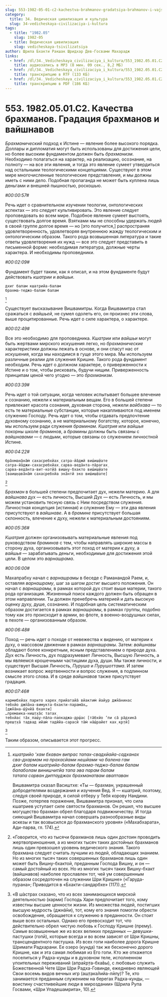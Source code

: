 ```yaml
---
slug: 553-1982-05-01-c2-kachestva-brahmanov-gradatsiya-brahmanov-i-vajshnavov
category:
  title: 34. Ведическая цивилизация и культура
  slug: 34-vedicheskaya-civilizaciya-i-kultura
tags:
  - title: "1982.05"
    slug: 1982-05
  - title: Ведическая цивилизация
    slug: vedicheskaya-tsivilizatsiya
author: Шрила Бхакти Ракшак Шридхар Дев-Госвами Махарадж
links:
  - href: /dl/34._Vedicheskaya_civilizaciya_i_kultura/553_1982.05.01.C2_SridharMj_Kachestva_brahmanov_Gradacija_brahmanov_i_vajshnavov.mp3
    title: аудиозапись в MP3 (8 мин. 09 сек., 8,2 МБ)
  - href: /dl/34._Vedicheskaya_civilizaciya_i_kultura/553_1982.05.01.C2_SridharMj_Kachestva_brahmanov_Gradacija_brahmanov_i_vajshnavov.rtf
    title: транскрипцию в RTF (133 КБ)
  - href: /dl/34._Vedicheskaya_civilizaciya_i_kultura/553_1982.05.01.C2_SridharMj_Kachestva_brahmanov_Gradacija_brahmanov_i_vajshnavov.pdf
    title: транскрипцию в PDF (186 КБ)
---
```


# 553. 1982.05.01.C2. Качества брахманов. Градация брахманов и вайшнавов

*Брахманический* подход к Истине — явление более высокого порядка. Доллары и дипломатия могут быть использованы для достижения цели, но более высоким фундаментом должен быть *брахманизм*. Необходимо полагаться на характер, на реализацию, осознание, на полноту — на все эти явления, и тогда это явление сумеет утвердиться над остальными теологическими концепциями. Существуют в этом мире многочисленные теологические представления, и мы должны иметь с ними дело. Подобная пропаганда не может быть куплена лишь деньгами и внешней пышностью, роскошью.

*#00:00:57#*

Речь идет о сравнительном изучении теологии, онтологических аспектах — это следует культивировать. Это явление следует проповедовать во всем мире. Подобное явление сумеет выстоять, существовать долгое время. Взятками мы не способны удержать людей в своей группе долгое время — но [это получится,] распространяя удовлетворенность, удовлетворяя внутреннюю жажду теологическим и онтологическим образом. Такого рода возвышенная литература и такие ответы удовлетворения их нужд — все это следует представить в письменной форме: необходимая литература, должные черты характера. И необходимы проповедники.

*#00:02:09#*

Фундамент будет таким, как я описал, и на этом фундаменте будут действовать *кшатрии* и *вайшьи*.

    дхиг балам кшатрийа-балам
    брахма-теджо-балам балам
[^_ftn1]

Существует высказывание Вишвамитры. Когда Вишвамитра стал сражаться с *вайшьей*, не сумел одолеть его, он произнес эти слова, выше процитированные. Речь идет о силе характера, о характере.

*#00:02:49#*

Все это необходимо для проповедника. *Кшатрии* или *вайшьи* могут быть жертвами мирского искушения легко, но *брахманические* характеристики должны лежать в основе, и они спасут нас от искушения, когда мы находимся в гуще этого мира. Мы используем различные реалии для служения Кришне. Такого рода фундамент необходим. Речь идет о должном характере, о приверженности к Истине и о том, чтобы рисковать, будучи нищим. Приверженность принципам ценой чего угодно — это *брахманизм*.

*#00:03:39#*

Речь идет о той ситуации, когда человек испытывает большее влечение к сознанию, нежели к материальным вещам. Его в большей степени привлекает красота сознания, духовная сторона, нежели *вайбхава* — то есть те материальные субстанции, которые накапливаются под именем служению Господу. Речь идет о том, чтобы отдавать предпочтение духовному сознанию, а не материальному богатству, которое, конечно, мы используем ради служения *браминам*. *Кшатрия* или *вайшья* покорны школе *браминов*, а *брамины* должны быть связаны с *вайшнавами* — с людьми, которые связаны со служением личностной Истине.

*#00:04:22#*

    бра̄хман̣а̄на̄м̇ сахасребхйах̣ сатра-йа̄джӣ виш́иш̣йате
    сатра-йа̄джи-сахасребхйах̣ сарва-веда̄нта-па̄рагах̣
    сарва-веда̄нта-вит-кот̣йа̄ виш̣н̣у-бхакто виш́иш̣йате
    [ваиш̣н̣ава̄на̄м̇ сахасребхйа эка̄нтй эко виш́иш̣йате]
[^_ftn2]

*Брахман* в большей степени предпочитает дух, нежели материю. А для *вайшнава* дух — есть личность, Высший Дух — есть Личность, и мы можем установить тесную связь с Ним посредством служения. Личностная концепция (истинная) и служение Ему — эти два явления присутствуют в *вайшнаве*. А в *брамине* присутствует большая склонность, влечение к духу, нежели к материальным достояниям.

*#00:05:36#*

*Кшатрия* должен организовывать материальные явления под руководством *браминов* с тем, чтобы направлять широкие массы в сторону духа, организовывать этот поход от материи к духу, а *вайшья* — зарабатывать деньги, необходимые для достижения этой цели. В целом это *варнашрама*.

*#00:06:00#*

Махапрабху начал с *варнашрамы* в беседе с Раманандой Раем, и, оставляя *варнашраму*, шаг за шагом достиг высшего положения. Он начал с *варнашрамы*, в рамках которой дух стоит выше материи, такого рода организация. Жизненный поиск каждого должен быть обращен в этом направлении. Ты должен пренебречь материей и дать высокую оценку духу, душе, сознанию. И подобная цель систематическим образом достигается в рамках *варнашрамы*, в рамках группы, подобно тому как это происходит в армии, во флоте, в военно-воздушных силах, в пехоте — организованным образом.

*#00:06:48#*

Поход — речь идет о походе от невежества к видению, от материи к духу, о массовом движении в рамках *варнашрамы*. Затем: *вайшнавы* обладают более конкретным, ясным представлением о природе духа. Дух есть Личность, дух подразумевает Личность, Высшую Личность, а мы являемся крошечными частицами духа, души. Мы также личности, и существует Высшая Личность, *Пуруша* и *Пурушоттама*. И затем возникает вопрос жертвенности и вопрос служения, в подлинном смысле этого слова. И в среде *вайшнавов* также присутствует градация.

*#00:07:46#*

    кармибхйах̣ парито харех̣ прийатайа̄ вйактим̇ йайур джн̃а̄нинас
    тебхйо джн̃а̄на-вимукта-бхакти-парама̄х̣…
    [джн̃а̄на-ш́ӯнйа̄ бхакти]
    …премаика-ниш̣т̣ха̄с татах̣
    тебхйас та̄х̣ паш́у-па̄ла-пан̇каджа-др̣ш́ас [та̄бхйо ’пи са̄ ра̄дхика̄
    преш̣т̣ха̄ тадвад ийам̇ тадӣйа-сарасӣ та̄м̇ на̄ш́райет ках̣ кр̣тӣ]
[^_ftn3]

Таким образом, описывается этот прогресс.



[^_ftn1]: *кшатрийо ‘хам бхаван випрас тапах-свадхйайа-садханах*\
    *сва-дхармам на прахасйами нешйами ча балена гам*\
    *дхиг балам кшатрийа-балам брахма-теджо-балам балам*\
    *балаболам винишчитйа тапа эва парам балам*\
    *татапа сарван диптауджах брахманатвам аваптаван*

    Вишвамитра сказал Васиштхе: «Ты — брахман, украшенный добродетелями воздержания и изучения Вед. Я — кшатрий, поэтому, следуя своей природе, я силой отберу у Тебя корову Нандини. Позже, потерпев поражение, Вишвамитра признал, что сила кшатриев уступает силе святости брахманов. Он решил, что высшее могущество брахман обрел благодаря подвижничеству. И тогда сияющий Вишвамитра начал совершать разнообразные виды аскезы и так возвысился до брахманского уровня» («Махабхарата», Ади-парва, гл. 174).

[^_ftn2]: «Говорится, что из тысячи брахманов лишь один достоин проводить жертвоприношения, а из многих тысяч таких достойных брахманов лишь один превзошел уровень ведического знания. Такого брахмана следует считать лучшим из людей, обладающих знанием. Но из многих тысяч таких совершенных брахманов лишь один может быть Вишну-бхактой, преданным Господа Вишну, и он — самый достойный из всех. Но из многих тысяч таких Вишну-бхакт (вайшнавов) наиболее прославлен тот, чей ум совершенным образом сосредоточен на служении Шри Кришне» («Гаруда-пурана»; Приводится в «Бхакти-сандарбхе» (117)).

[^_ftn3]: «В ш́астрах сказано, что из всех занимающихся мирской деятельностью (карми) Господь Хари предпочитает того, кому известны высшие ценности жизни. Из множества людей, постигших высшую мудрость (джн̃а̄ни), тот, кому его знания помогли обрести освобождение, обращается к служению в преданности. Он стоит выше всех остальных. Однако его превосходит тот, что действительно обрел чистую любовь к Господу Кришне (прему). Самые возвышенные же из всех великих преданных — девушки-пастушки (гопӣ), которые всегда и во всем зависят от Шри Кришны, трансцендентного пастушка. Из всех гопи наиболее дорога Кришне Шримати Радхарани. Ее озеро (кун̣д̣а) так же бесконечно дорого Кришне, как и эта самая любимая из Его гопи. Кто же откажется поселиться у Радха-кунды и в духовном теле, исполненном упоительных переживаний (апра̄кр̣та-бха̄вы), с любовью служить Божественной Чете Шри Шри Радха-Говинде, ежедневно являющей Свои восемь видов вечных игр (аш̣т̣ака̄лийа-лӣлу)? Те, кто занимается преданным служением на берегах Радха-кунды, — воистину счастливейшие люди в мироздании» (Шрила Рупа Госвами, «Шри Упадешамрита», 10).

